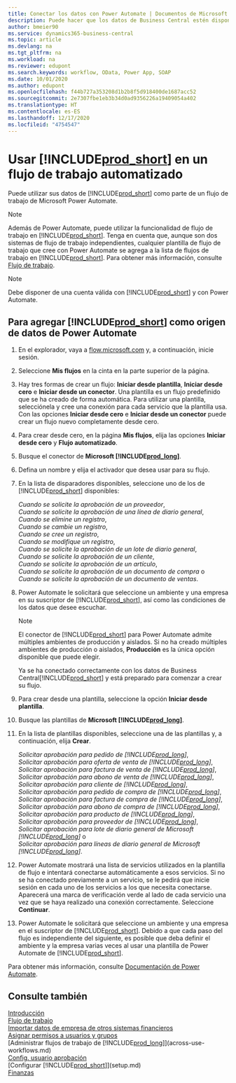 ```yaml
---
title: Conectar los datos con Power Automate | Documentos de Microsoft
description: Puede hacer que los datos de Business Central estén disponibles como un origen de datos y especificar una URL de OData de sus servicios web para generar un flujo de trabajo automatizado.
author: bmeier90
ms.service: dynamics365-business-central
ms.topic: article
ms.devlang: na
ms.tgt_pltfrm: na
ms.workload: na
ms.reviewer: edupont
ms.search.keywords: workflow, OData, Power App, SOAP
ms.date: 10/01/2020
ms.author: edupont
ms.openlocfilehash: f44b727a353208d1b2b8f5d918400de1687acc52
ms.sourcegitcommit: 2e7307fbe1eb3b34d0ad9356226a19409054a402
ms.translationtype: HT
ms.contentlocale: es-ES
ms.lasthandoff: 12/17/2020
ms.locfileid: "4754547"
---
```

# <a name="using-prod_short-in-an-automated-workflow"></a>Usar [!INCLUDE[prod_short](includes/prod_short.md)] en un flujo de trabajo automatizado

Puede utilizar sus datos de [!INCLUDE[prod_short](includes/prod_short.md)] como parte de un flujo de trabajo de Microsoft Power Automate.

> [!NOTE]
> Además de Power Automate, puede utilizar la funcionalidad de flujo de trabajo en [!INCLUDE[prod_short](includes/prod_short.md)]. Tenga en cuenta que, aunque son dos sistemas de flujo de trabajo independientes, cualquier plantilla de flujo de trabajo que cree con Power Automate se agrega a la lista de flujos de trabajo en [!INCLUDE[prod_short](includes/prod_short.md)]. Para obtener más información, consulte [Flujo de trabajo](across-workflow.md).  

> [!NOTE]  
> Debe disponer de una cuenta válida con [!INCLUDE[prod_short](includes/prod_short.md)] y con Power Automate.  

## <a name="to-add-prod_short-as-a-data-source-in-power-automate"></a>Para agregar [!INCLUDE[prod_short](includes/prod_short.md)] como origen de datos de Power Automate

1. En el explorador, vaya a [flow.microsoft.com](https://flow.microsoft.com) y, a continuación, inicie sesión.
2. Seleccione **Mis flujos** en la cinta en la parte superior de la página.
3. Hay tres formas de crear un flujo: **Iniciar desde plantilla**, **Iniciar desde cero** e **Iniciar desde un conector**. Una plantilla es un flujo predefinido que se ha creado de forma automática. Para utilizar una plantilla, selecciónela y cree una conexión para cada servicio que la plantilla usa. Con las opciones **Iniciar desde cero** e **Iniciar desde un conector** puede crear un flujo nuevo completamente desde cero.
4. Para crear desde cero, en la página **Mis flujos**, elija las opciones **Iniciar desde cero** y **Flujo automatizado**.
5. Busque el conector de **Microsoft [!INCLUDE[prod_long](includes/prod_long.md)]**.
6. Defina un nombre y elija el activador que desea usar para su flujo.
7. En la lista de disparadores disponibles, seleccione uno de los de [!INCLUDE[prod_short](includes/prod_short.md)] disponibles:  

    *Cuando se solicite la aprobación de un proveedor*,  
    *Cuando se solicite la aprobación de una línea de diario general*,  
    *Cuando se elimine un registro*,  
    *Cuando se cambie un registro*,  
    *Cuando se cree un registro*,  
    *Cuando se modifique un registro*,  
    *Cuando se solicite la aprobación de un lote de diario general*,  
    *Cuando se solicite la aprobación de un cliente*,  
    *Cuando se solicite la aprobación de un artículo*,  
    *Cuando se solicite la aprobación de un documento de compra* o  
    *Cuando se solicite la aprobación de un documento de ventas*.

8. Power Automate le solicitará que seleccione un ambiente y una empresa en su suscriptor de [!INCLUDE[prod_short](includes/prod_short.md)], así como las condiciones de los datos que desee escuchar.

    > [!NOTE]
    > El conector de [!INCLUDE[prod_short](includes/prod_short.md)] para Power Automate admite múltiples ambientes de producción y aislados. Si no ha creado múltiples ambientes de producción o aislados, **Producción** es la única opción disponible que puede elegir.  

    Ya se ha conectado correctamente con los datos de Business Central[!INCLUDE[prod_short](includes/prod_short.md)] y está preparado para comenzar a crear su flujo.

9. Para crear desde una plantilla, seleccione la opción **Iniciar desde plantilla**.
10. Busque las plantillas de **Microsoft [!INCLUDE[prod_long](includes/prod_long.md)]**.
11. En la lista de plantillas disponibles, seleccione una de las plantillas y, a continuación, elija **Crear**.  

    *Solicitar aprobación para pedido de [!INCLUDE[prod_long](includes/prod_long.md)]*,  
    *Solicitar aprobación para oferta de venta de [!INCLUDE[prod_long](includes/prod_long.md)]*,  
    *Solicitar aprobación para factura de venta de [!INCLUDE[prod_long](includes/prod_long.md)]*,  
    *Solicitar aprobación para abono de venta de [!INCLUDE[prod_long](includes/prod_long.md)]*,  
    *Solicitar aprobación para cliente de [!INCLUDE[prod_long](includes/prod_long.md)]*,  
    *Solicitar aprobación para pedido de compra de [!INCLUDE[prod_long](includes/prod_long.md)]*,  
    *Solicitar aprobación para factura de compra de [!INCLUDE[prod_long](includes/prod_long.md)]*,  
    *Solicitar aprobación para abono de compra de [!INCLUDE[prod_long](includes/prod_long.md)]*,  
    *Solicitar aprobación para producto de [!INCLUDE[prod_long](includes/prod_long.md)]*,  
    *Solicitar aprobación para proveedor de [!INCLUDE[prod_long](includes/prod_long.md)]*,  
    *Solicitar aprobación para lote de diario general de Microsoft [!INCLUDE[prod_long](includes/prod_long.md)]* o    
    *Solicitar aprobación para líneas de diario general de Microsoft [!INCLUDE[prod_long](includes/prod_long.md)]*.  
12. Power Automate mostrará una lista de servicios utilizados en la plantilla de flujo e intentará conectarse automáticamente a esos servicios. Si no se ha conectado previamente a un servicio, se le pedirá que inicie sesión en cada uno de los servicios a los que necesita conectarse. Aparecerá una marca de verificación verde al lado de cada servicio una vez que se haya realizado una conexión correctamente. Seleccione **Continuar**.
13. Power Automate le solicitará que seleccione un ambiente y una empresa en el suscriptor de [!INCLUDE[prod_short](includes/prod_short.md)]. Debido a que cada paso del flujo es independiente del siguiente, es posible que deba definir el ambiente y la empresa varias veces al usar una plantilla de Power Automate de [!INCLUDE[prod_short](includes/prod_short.md)].

Para obtener más información, consulte [Documentación de Power Automate](/power-automate/getting-started).

## <a name="see-also"></a>Consulte también

[Introducción](product-get-started.md)  
[Flujo de trabajo](across-workflow.md)  
[Importar datos de empresa de otros sistemas financieros](across-import-data-configuration-packages.md)  
[Asignar permisos a usuarios y grupos](ui-define-granular-permissions.md)  
[Administrar flujos de trabajo de [!INCLUDE[prod_long](includes/prod_long.md)]](across-use-workflows.md)  
[Config. usuario aprobación](across-how-to-set-up-approval-users.md)  
[Configurar [!INCLUDE[prod_short](includes/prod_short.md)]](setup.md)  
[Finanzas](finance.md)  
